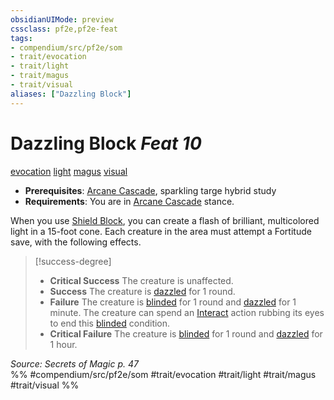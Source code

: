 ```yaml
---
obsidianUIMode: preview
cssclass: pf2e,pf2e-feat
tags:
- compendium/src/pf2e/som
- trait/evocation
- trait/light
- trait/magus
- trait/visual
aliases: ["Dazzling Block"]
---
```

# Dazzling Block  *Feat 10*  
[evocation](rules/traits/evocation.md)  [light](rules/traits/light.md)  [magus](rules/traits/magus-som.md)  [visual](rules/traits/visual.md)  

- **Prerequisites**: [Arcane Cascade](rules/actions/arcane-cascade-som.md), sparkling targe hybrid study
- **Requirements**: You are in [Arcane Cascade](rules/actions/arcane-cascade-som.md) stance.

When you use [Shield Block](compendium/feats/shield-block.md), you can create a flash of brilliant, multicolored light in a 15-foot cone. Each creature in the area must attempt a Fortitude save, with the following effects.

> [!success-degree] 
> - **Critical Success** The creature is unaffected.
> - **Success** The creature is [dazzled](rules/conditions.md#Dazzled) for 1 round.
> - **Failure** The creature is [blinded](rules/conditions.md#Blinded) for 1 round and [dazzled](rules/conditions.md#Dazzled) for 1 minute. The creature can spend an [Interact](rules/actions/interact.md) action rubbing its eyes to end this [blinded](rules/conditions.md#Blinded) condition.
> - **Critical Failure** The creature is [blinded](rules/conditions.md#Blinded) for 1 round and [dazzled](rules/conditions.md#Dazzled) for 1 hour.

*Source: Secrets of Magic p. 47*  
%% #compendium/src/pf2e/som #trait/evocation #trait/light #trait/magus #trait/visual %%